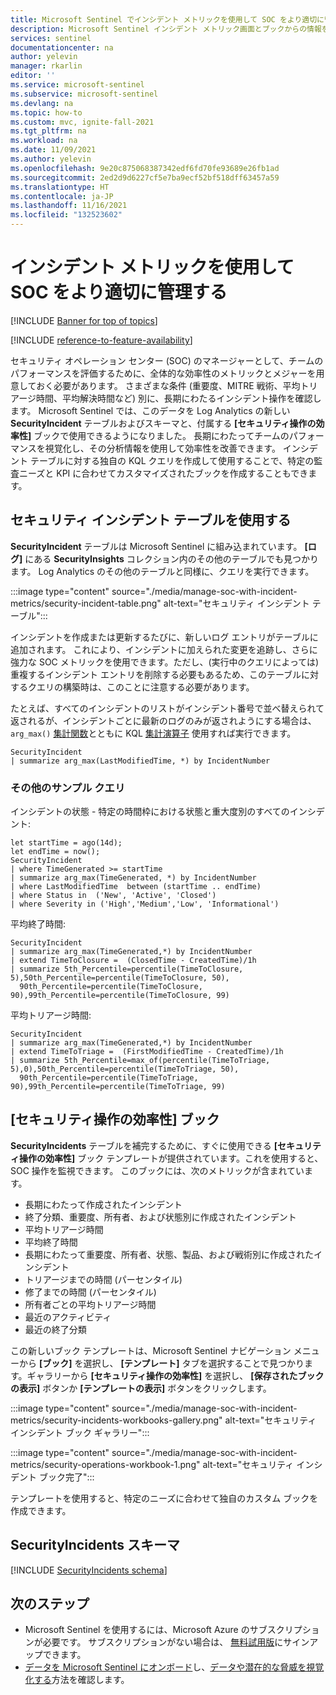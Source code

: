 ```yaml
---
title: Microsoft Sentinel でインシデント メトリックを使用して SOC をより適切に管理する | Microsoft Docs
description: Microsoft Sentinel インシデント メトリック画面とブックからの情報を使用し、セキュリティ オペレーション センター (SOC) の管理に役立てます。
services: sentinel
documentationcenter: na
author: yelevin
manager: rkarlin
editor: ''
ms.service: microsoft-sentinel
ms.subservice: microsoft-sentinel
ms.devlang: na
ms.topic: how-to
ms.custom: mvc, ignite-fall-2021
ms.tgt_pltfrm: na
ms.workload: na
ms.date: 11/09/2021
ms.author: yelevin
ms.openlocfilehash: 9e20c875068387342edf6fd70fe93689e26fb1ad
ms.sourcegitcommit: 2ed2d9d6227cf5e7ba9ecf52bf518dff63457a59
ms.translationtype: HT
ms.contentlocale: ja-JP
ms.lasthandoff: 11/16/2021
ms.locfileid: "132523602"
---
```

# <a name="manage-your-soc-better-with-incident-metrics"></a>インシデント メトリックを使用して SOC をより適切に管理する

[!INCLUDE [Banner for top of topics](./includes/banner.md)]

[!INCLUDE [reference-to-feature-availability](includes/reference-to-feature-availability.md)]

セキュリティ オペレーション センター (SOC) のマネージャーとして、チームのパフォーマンスを評価するために、全体的な効率性のメトリックとメジャーを用意しておく必要があります。 さまざまな条件 (重要度、MITRE 戦術、平均トリアージ時間、平均解決時間など) 別に、長期にわたるインシデント操作を確認します。 Microsoft Sentinel では、このデータを Log Analytics の新しい **SecurityIncident** テーブルおよびスキーマと、付属する **[セキュリティ操作の効率性]** ブックで使用できるようになりました。 長期にわたってチームのパフォーマンスを視覚化し、その分析情報を使用して効率性を改善できます。 インシデント テーブルに対する独自の KQL クエリを作成して使用することで、特定の監査ニーズと KPI に合わせてカスタマイズされたブックを作成することもできます。

## <a name="use-the-security-incidents-table"></a>セキュリティ インシデント テーブルを使用する

**SecurityIncident** テーブルは Microsoft Sentinel に組み込まれています。 **[ログ]** にある **SecurityInsights** コレクション内のその他のテーブルでも見つかります。 Log Analytics のその他のテーブルと同様に、クエリを実行できます。

:::image type="content" source="./media/manage-soc-with-incident-metrics/security-incident-table.png" alt-text="セキュリティ インシデント テーブル":::

インシデントを作成または更新するたびに、新しいログ エントリがテーブルに追加されます。 これにより、インシデントに加えられた変更を追跡し、さらに強力な SOC メトリックを使用できます。ただし、(実行中のクエリによっては) 重複するインシデント エントリを削除する必要もあるため、このテーブルに対するクエリの構築時は、このことに注意する必要があります。 

たとえば、すべてのインシデントのリストがインシデント番号で並べ替えられて返されるが、インシデントごとに最新のログのみが返されようにする場合は、`arg_max()` [集計関数](/azure/data-explorer/kusto/query/arg-max-aggfunction)とともに KQL [集計演算子](/azure/data-explorer/kusto/query/summarizeoperator) 使用すれば実行できます。

```Kusto
SecurityIncident
| summarize arg_max(LastModifiedTime, *) by IncidentNumber
```
### <a name="more-sample-queries"></a>その他のサンプル クエリ

インシデントの状態 - 特定の時間枠における状態と重大度別のすべてのインシデント:

```Kusto
let startTime = ago(14d);
let endTime = now();
SecurityIncident
| where TimeGenerated >= startTime
| summarize arg_max(TimeGenerated, *) by IncidentNumber
| where LastModifiedTime  between (startTime .. endTime)
| where Status in  ('New', 'Active', 'Closed')
| where Severity in ('High','Medium','Low', 'Informational')
```

平均終了時間:
```Kusto
SecurityIncident
| summarize arg_max(TimeGenerated,*) by IncidentNumber 
| extend TimeToClosure =  (ClosedTime - CreatedTime)/1h
| summarize 5th_Percentile=percentile(TimeToClosure, 5),50th_Percentile=percentile(TimeToClosure, 50), 
  90th_Percentile=percentile(TimeToClosure, 90),99th_Percentile=percentile(TimeToClosure, 99)
```

平均トリアージ時間:
```Kusto
SecurityIncident
| summarize arg_max(TimeGenerated,*) by IncidentNumber 
| extend TimeToTriage =  (FirstModifiedTime - CreatedTime)/1h
| summarize 5th_Percentile=max_of(percentile(TimeToTriage, 5),0),50th_Percentile=percentile(TimeToTriage, 50), 
  90th_Percentile=percentile(TimeToTriage, 90),99th_Percentile=percentile(TimeToTriage, 99) 
```

## <a name="security-operations-efficiency-workbook"></a>[セキュリティ操作の効率性] ブック

**SecurityIncidents** テーブルを補完するために、すぐに使用できる **[セキュリティ操作の効率性]** ブック テンプレートが提供されています。これを使用すると、SOC 操作を監視できます。 このブックには、次のメトリックが含まれています。 
- 長期にわたって作成されたインシデント 
- 終了分類、重要度、所有者、および状態別に作成されたインシデント 
- 平均トリアージ時間 
- 平均終了時間 
- 長期にわたって重要度、所有者、状態、製品、および戦術別に作成されたインシデント 
- トリアージまでの時間 (パーセンタイル) 
- 修了までの時間 (パーセンタイル) 
- 所有者ごとの平均トリアージ時間 
- 最近のアクティビティ 
- 最近の終了分類  

この新しいブック テンプレートは、Microsoft Sentinel ナビゲーション メニューから **[ブック]** を選択し、 **[テンプレート]** タブを選択することで見つかります。ギャラリーから **[セキュリティ操作の効率性]** を選択し、 **[保存されたブックの表示]** ボタンか **[テンプレートの表示]** ボタンをクリックします。

:::image type="content" source="./media/manage-soc-with-incident-metrics/security-incidents-workbooks-gallery.png" alt-text="セキュリティ インシデント ブック ギャラリー":::

:::image type="content" source="./media/manage-soc-with-incident-metrics/security-operations-workbook-1.png" alt-text="セキュリティ インシデント ブック完了":::

テンプレートを使用すると、特定のニーズに合わせて独自のカスタム ブックを作成できます。

## <a name="securityincidents-schema"></a>SecurityIncidents スキーマ

[!INCLUDE [SecurityIncidents schema](../../includes/sentinel-schema-security-incident.md)]

## <a name="next-steps"></a>次のステップ

- Microsoft Sentinel を使用するには、Microsoft Azure のサブスクリプションが必要です。 サブスクリプションがない場合は、 [無料試用版](https://azure.microsoft.com/free/)にサインアップできます。
- [データを Microsoft Sentinel にオンボード](quickstart-onboard.md)し、[データや潜在的な脅威を視覚化する](get-visibility.md)方法を確認します。
